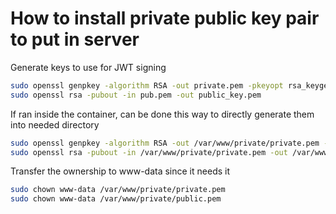 # How to install private public key pair to put in server
Generate keys to use for JWT signing
```bash
sudo openssl genpkey -algorithm RSA -out private.pem -pkeyopt rsa_keygen_bits:2048
sudo openssl rsa -pubout -in pub.pem -out public_key.pem
```

If ran inside the container, can be done this way to directly generate them into needed directory
```bash
sudo openssl genpkey -algorithm RSA -out /var/www/private/private.pem -pkeyopt rsa_keygen_bits:2048
sudo openssl rsa -pubout -in /var/www/private/private.pem -out /var/www/private/public.pem
```

Transfer the ownership to www-data since it needs it
```bash
sudo chown www-data /var/www/private/private.pem
sudo chown www-data /var/www/private/public.pem
```